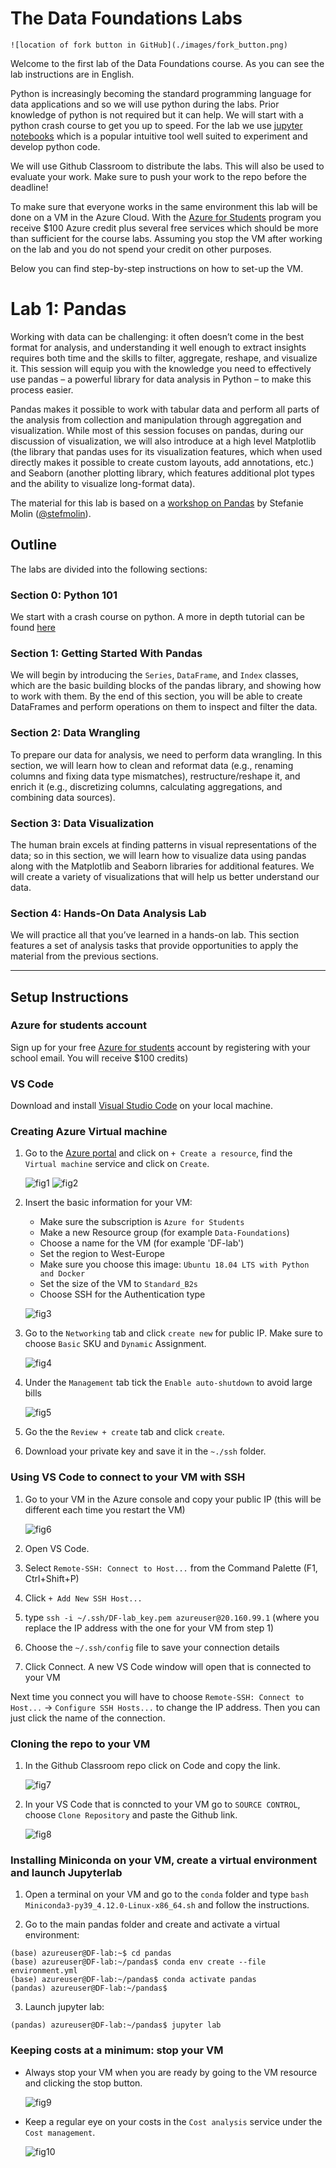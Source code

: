 # The Data Foundations Labs 

    ![location of fork button in GitHub](./images/fork_button.png)

Welcome to the first lab of the Data Foundations course. As you can see the lab instructions are in English. 

Python is increasingly becoming the standard programming language for data applications and so we will use python during the labs. Prior knowledge of python is not required but it can help. We will start with a python crash course to get you up to speed. For the lab we use [jupyter notebooks](https://jupyter.org/) which is a popular intuitive tool well suited to experiment and develop python code. 

We will use Github Classroom to distribute the labs. This will also be used to evaluate your work. Make sure to push your work to the repo before the deadline!

To make sure that everyone works in the same environment this lab will be done on a VM in the Azure Cloud. With the [Azure for Students](https://azure.microsoft.com/en-us/free/students/) program you receive $100 Azure credit plus several free services which should be more than sufficient for the course labs. Assuming you stop the VM after working on the lab and you do not spend your credit on other purposes.

Below you can find step-by-step instructions on how to set-up the VM.

# Lab 1: Pandas

Working with data can be challenging: it often doesn’t come in the best format for analysis, and understanding it well enough to extract insights requires both time and the skills to filter, aggregate, reshape, and visualize it. This session will equip you with the knowledge you need to effectively use pandas – a powerful library for data analysis in Python – to make this process easier.

Pandas makes it possible to work with tabular data and perform all parts of the analysis from collection and manipulation through aggregation and visualization. While most of this session focuses on pandas, during our discussion of visualization, we will also introduce at a high level Matplotlib (the library that pandas uses for its visualization features, which when used directly makes it possible to create custom layouts, add annotations, etc.) and Seaborn (another plotting library, which features additional plot types and the ability to visualize long-format data).

The material for this lab is based on a [workshop on Pandas](https://github.com/stefmolin/pandas-workshop) by Stefanie Molin ([@stefmolin](https://github.com/stefmolin)).

## Outline

The labs are divided into the following sections:

### Section 0: Python 101
We start with a crash course on python. A more in depth tutorial can be found [here](https://docs.python.org/3/tutorial/)

### Section 1: Getting Started With Pandas
We will begin by introducing the `Series`, `DataFrame`, and `Index` classes, which are the basic building blocks of the pandas library, and showing how to work with them. By the end of this section, you will be able to create DataFrames and perform operations on them to inspect and filter the data.

### Section 2: Data Wrangling
To prepare our data for analysis, we need to perform data wrangling. In this section, we will learn how to clean and reformat data (e.g., renaming columns and fixing data type mismatches), restructure/reshape it, and enrich it (e.g., discretizing columns, calculating aggregations, and combining data sources).

### Section 3: Data Visualization
The human brain excels at finding patterns in visual representations of the data; so in this section, we will learn how to visualize data using pandas along with the Matplotlib and Seaborn libraries for additional features. We will create a variety of visualizations that will help us better understand our data.

### Section 4: Hands-On Data Analysis Lab
We will practice all that you’ve learned in a hands-on lab. This section features a set of analysis tasks that provide opportunities to apply the material from the previous sections.

---

## Setup Instructions

### Azure for students account
Sign up for your free [Azure for students](https://azure.microsoft.com/en-us/free/students/) account by registering with your school email. You will receive $100 credits)

### VS Code
Download and install [Visual Studio Code](https://code.visualstudio.com/) on your local machine.

### Creating Azure Virtual machine
1. Go to the [Azure portal](https://portal.azure.com/) and click on `+ Create a resource`, find the `Virtual machine` service and click on `Create`. 

    ![fig1](./images/resource.png)                  ![fig2](./images/VM.png)

2. Insert the basic information for your VM:
    - Make sure the subscription is `Azure for Students`
    - Make a new Resource group (for example `Data-Foundations`)
    - Choose a name for the VM (for example 'DF-lab')
    - Set the region to West-Europe
    - Make sure you choose this image: `Ubuntu 18.04 LTS with Python and Docker`
    - Set the size of the VM to `Standard_B2s`
    - Choose SSH for the Authentication type
    
    ![fig3](./images/VM_basic.png)

3. Go to the `Networking` tab and click `create new` for public IP. Make sure to choose `Basic` SKU and `Dynamic` Assignment.

    ![fig4](./images/IP.png)

4. Under the `Management` tab tick the `Enable auto-shutdown` to avoid large bills
    
    ![fig5](./images/shutdown.png)

5. Go the the `Review + create` tab and click `create`.

6. Download your private key and save it in the `~./ssh` folder.

### Using VS Code to connect to your VM with SSH

1. Go to your VM in the Azure console and copy your public IP (this will be different each time you restart the VM)

    ![fig6](./images/publicIP.png)

2. Open VS Code.

3. Select `Remote-SSH: Connect to Host...` from the Command Palette (F1, Ctrl+Shift+P)

4. Click `+ Add New SSH Host...`

5. type `ssh -i ~/.ssh/DF-lab_key.pem azureuser@20.160.99.1` (where you replace the IP address with the one for your VM from step 1)

6. Choose the `~/.ssh/config` file to save your connection details

7. Click Connect. A new VS Code window will open that is connected to your VM

Next time you connect you will have to choose `Remote-SSH: Connect to Host...` -> `Configure SSH Hosts...` to change the IP address. Then you can just click the name of the connection.

### Cloning the repo to your VM

1. In the Github Classroom repo click on Code and copy the link. 

    ![fig7](./images/repo.png)
    
2. In your VS Code that is conncted to your VM go to `SOURCE CONTROL`, choose `Clone Repository` and paste the Github link.

    ![fig8](./images/clone_repo.png)

### Installing Miniconda on your VM, create a virtual environment and launch Jupyterlab

1. Open a terminal on your VM and go to the `conda` folder and type `bash Miniconda3-py39_4.12.0-Linux-x86_64.sh` and follow the instructions.

2. Go to the main pandas folder and create and activate a virtual environment: 
```shell
(base) azureuser@DF-lab:~$ cd pandas 
(base) azureuser@DF-lab:~/pandas$ conda env create --file environment.yml
(base) azureuser@DF-lab:~/pandas$ conda activate pandas
(pandas) azureuser@DF-lab:~/pandas$
```

3. Launch jupyter lab:
```shell
(pandas) azureuser@DF-lab:~/pandas$ jupyter lab
```

### Keeping costs at a minimum: stop your VM

- Always stop your VM when you are ready by going to the VM resource and clicking the stop button.
    
    ![fig9](./images/stop.png)
    
- Keep a regular eye on your costs in the `Cost analysis` service under the `Cost management`. 

    ![fig10](./images/cost.png)